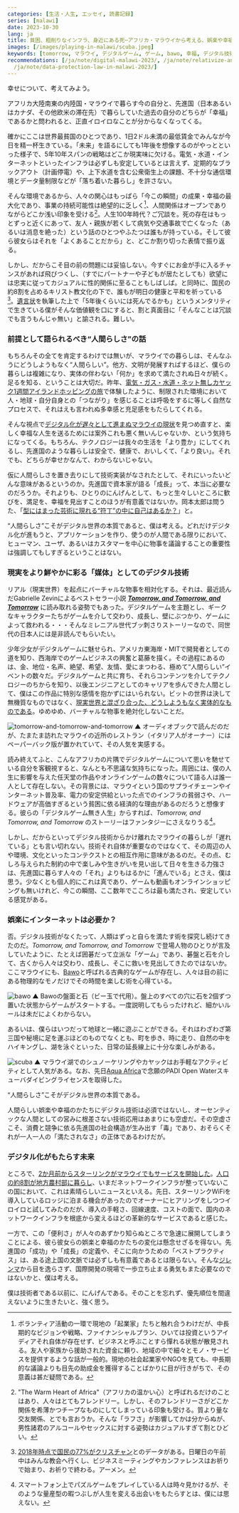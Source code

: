 ```yaml
---
categories: [生活・人生, エッセイ, 読書記録]
series: [malawi]
date: 2023-10-30
lang: ja
title: 貧困、粗削りなインフラ、身近にある死─アフリカ・マラウイから考える、娯楽や幸福のかたち。
images: [/images/playing-in-malawi/scuba.jpeg]
keywords: [tomorrow, マラウイ, デジタルゲーム, ゲーム, bawo, 幸福, デジタル技術, 暮らし, 先進国, 人間らし]
recommendations: [/ja/note/digital-malawi-2023/, /ja/note/relativize-and-contextualize/,
  /ja/note/data-protection-law-in-malawi-2023/]
---
```


幸せについて、考えてみよう。

アフリカ大陸南東の内陸国・マラウイで暮らす今の自分と、先進国（日本あるいはカナダ、その他欧米の滞在先）で暮らしていた過去の自分のどちらが「幸福」であるかと問われると、正直イロイロなことが分からなくなってくる。

確かにここは世界最貧国のひとつであり、1日2ドル未満の最低賃金でみんなが今日を精一杯生きている。「未来」を語るにしても1年後を想像するのがやっとといった様子で、5年10年スパンの戦略はどこか現実味に欠ける。電気・水道・インターネットといったインフラは必ずしも安定しているとは言えず、定期的なブラックアウト（計画停電）や、上下水道を含む公衆衛生上の課題、不十分な通信環境とデータ量制限などが「落ち着いた暮らし」を許さない。

そんな環境であるから、人々の関心はもっぱら「今この瞬間」の成果・幸福の最大化であり、事業の持続可能性は絶望的に乏しく[^1]、人間関係はオープンでありながらどこか浅い印象を受ける[^2]。人生100年時代？ご冗談を。死の存在はもっとずっと近くにあって、友人・親族が若くして病気や交通事故で亡くなった（あるいは消息を絶った）という話のひとつやふたつは誰もが持っている。そして彼ら彼女らはそれを「よくあることだから」と、どこか割り切った表情で振り返る。

しかし、だからこそ目の前の問題には妥協しない。今すぐにお金が手に入るチャンスがあれば飛びつくし、（すでにパートナーや子どもが居たとしても）欲望には忠実に従ってカジュアルに性的関係に至ることもしばしば。と同時に、国民の約8割を占めるキリスト教文化の下で、誰もが明日の健康と平和を祈っている[^3]。[遺言状](/ja/note/will-202102/)を執筆した上で「5年後くらいには死んでるかも」というメンタリティで生きている僕がそんな価値観を口にすると、割と真面目に「そんなことは冗談でも言うもんじゃ無い」と諭される。難しい。

### 前提として語られるべき“人間らしさ”の話

もちろんその全てを肯定するわけでは無いが、マラウイでの暮らしは、そんなふうにどうしようもなく“人間らしい”。他方、文明が発展すればするほど、僕らの暮らしは複雑になり、実体の伴わない「何か」を求めて満たされぬ日々が続く。足るを知る、ということは大切だ。昨年、[電気・ガス・水道・ネット無しカヤック1週間アイランドホッピングの旅](/note/becoming-a-freelancer-in-canada/)で体験したように、制限された環境において人・地球・自分自身との「つながり」を感じることは呼吸をするに等しく自然なプロセスで、それはえも言われぬ多幸感と充足感をもたらしてくれる。

そんな視点で[デジタル化が遅々として進まぬマラウイの現状](/ja/note/digital-malawi-2023/)を見つめ直すと、楽しく幸福な人生を送るためには案外これも悪く無いんじゃないか、という気持ちになってくる。もちろん、テクノロジーは我々の生活を「より豊か」にしてくれるし、先進国のような暮らしは安全で、健康で、おいしくて、「より良い」。それでも、どちらが幸せかなんて、わからないじゃない。

仮に人間らしさを置き去りにして技術実装がなされたとして、それにいったいどんな意味があるというのか。先進国で資本家が語る「成長」って、本当に必要なのだろうか。それよりも、ひとりのにんげんとして、もっと生々しいところに歓びを、満足を、幸福を見出すことのほうが有意義ではないか。岡本太郎は問うた、「[型にはまった芸術に現れる“符丁”の中に自己はあるか？](/ja/note/todays-art-taro/)」と。

“人間らしさ”こそがデジタル世界の本質であると、僕は考える。どれだけデジタル化が進もうと、アプリケーションを作り、使うのが人間である限りにおいて、ヒューマン、ユーザ、あるいはカスタマーを中心に物事を議論することの重要性は強調してもしすぎるということはない。

### 現実をより鮮やかに彩る「媒体」としてのデジタル技術

リアル（現実世界）を起点にバーチャルな物事を相対化する。それは、最近読んだGabrielle Zevinによるベストセラー小説 [***Tomorrow, and Tomorrow, and Tomorrow***](https://amzn.to/3tQlOpz) に読み取れる姿勢でもあった。デジタルゲームを主題とし、ギークなキャラクターたちがゲームを介して交わり、成長し、壁にぶつかり、ゲームによって救われる・・・そんなミレニアル世代ブッ刺さりストーリーなので、同世代の日本人には是非読んでもらいたい。

少年少女がデジタルゲームに魅せられ、アメリカ東海岸・MITで開発者としての道を知り、西海岸でのゲームビジネスの興奮と葛藤を描く。その過程にあるのは、金、地位・名声、絶望、希望、友情、愛にまつわる、極めて“人間らしい”イベントの数々だ。デジタルゲームと共に育ち、それらコンテンツを介してテクノロジーのちからを知り、以後エンジニアとしてのキャリアを歩んできた人間として、僕はこの作品に特別な感情を抱かずにはいられない。ビットの世界は決して無機質なものではなく、[現実世界と混ざり合った、どうしようもなく実体的なものである](/ja/note/20140713/)。ゆめゆめ、バーチャルな物事を絶対化しないことだ。

![tomorrow-and-tomorrow-and-tomorrow](/images/playing-in-malawi/tomorrow-and-tomorrow-and-tomorrow.jpeg)
▲ オーディオブックで読んだのだが、たまたま訪れたマラウイの近所のレストラン（イタリア人がオーナー）にはペーパーバック版が置かれていて、その人気を実感する。

読み終えてふと、こんなアフリカの片隅でデジタルゲームについて思いを馳せている自分を客観視すると、なんとも不思議な気持ちになった。周囲には、僕の人生に影響を与えた任天堂の作品やオンラインゲームの数々について語る人は誰一人として存在しない。その背景には、マラウイという国のサプライチェーンやインターネット普及率、電力の安定供給といった点でのインフラの貧弱さや、ハードウェアが高価すぎるという貧困に依る経済的な理由があるのだろうと想像する。彼らの「デジタルゲーム無き人生」からすれば、*Tomorrow, and Tomorrow, and Tomorrow* のストーリーはファンタジーにさえなりうる[^4]。

しかし、だからといってデジタル技術からかけ離れたマラウイの暮らしが「遅れている」とも言い切れない。技術それ自体が重要なのではなくて、その周辺の人や環境、文化といったコンテクストとの相互作用に意味があるのだ。その点、むしろ与えられた制約の中で楽しみや生きがいを見い出して日々を生きる力強さは、先進国に暮らす人々の「それ」よりもはるかに「進んでいる」とさえ、僕は思う。少なくとも個人的にこれは真であり、ゲームも動画もオンラインショッピングも無いけれど、今この瞬間、ここ数年でこころは最も満たされ、安定している感覚がある。

### 娯楽にインターネットは必要か？

否。デジタル技術がなくたって、人類はずっと自らを満たす術を探究し続けてきたのだ。*Tomorrow, and Tomorrow, and Tomorrow* で登場人物のひとりが言及していたように、たとえば囲碁だって立派な「ゲーム」であり、碁盤と石を介して、古くから人々は交わり、成長し、そこに救いを見出してきたのではないか。ここマラウイにも、[Bawo](https://malawiplus.com/bawo/)と呼ばれる古典的なゲームが存在し、人々は目の前にある物理的なモノだけでその時間を楽しむ術を心得ている。

![bawo](/images/playing-in-malawi/bawo.jpeg)
▲ Bawoの盤面と石（ビー玉で代用）。盤上のすべての穴に石を2個ずつ置いた状態からゲームがスタートする。一度説明してもらったけれど、細かいルールは未だによくわからない。

あるいは、僕らはいつだって地球と一緒に遊ぶことができる。それはわざわざ第三国や秘境に足を運ぶほどのものでなくとも、町を歩き、時に走り、自然の中をハイキングし、湖を泳ぐといった、日常の延長線上に十分な楽しみがある。

![scuba](/images/playing-in-malawi/scuba.jpeg)
▲ マラウイ湖でのシュノーケリングやカヤックはお手軽なアクティビティとして人気がある。なお、先日[Aqua Africa](https://aquaafrica.co.uk/)で念願のPADI Open Waterスキューバダイビングライセンスを取得した。

“人間らしさ”こそがデジタル世界の本質である。

人間らしい娯楽や幸福のかたちにデジタル技術は必須ではないし、オーセンティックな人間としての営みに根差さない技術応用はあまりにも空虚だ。その空虚さこそ、消費と競争に依る先進国の社会構造が生み出す「毒」であり、おそらくそれが一人一人の「満たされなさ」の正体であるわけだが。

### デジタル化がもたらす未来

ところで、[2か月前からスターリンクがマラウイでもサービスを開始した](https://itweb.africa/content/KA3Ww7dzgl5qrydZ)。[人口の約8割が地方農村部に暮らし](/ja/note/volunteering-in-malawi/)、いまだネットワークインフラが整っていないこの国において、これは素晴らしいニュースといえる。先日、スターリンクWiFiを導入しているロッジに泊まる機会があったのでオーナーにヒアリングをしつつイロイロと試してみたのだが、導入の手軽さ、回線速度、コストの面で、国内のネットワークインフラを根底から変えるほどの革新的なサービスであると感じた。

一方で、この「便利さ」が人々のあずかり知らぬところで急速に展開してしまうことによる、彼ら彼女らの娯楽と幸福のかたちの変化は懸念せざるを得ない。先進国の「成功」や「成長」の定義や、そこに向かうための「ベストプラクティス」は、ある途上国の文脈では必ずしも有意義であるとは限らない。そんな[ジレンマ](/ja/note/data-protection-law-in-malawi-2023/)から目を逸らさず、国際開発の現場で一歩立ち止まる勇気もまた必要なのではないかと、僕は考える。

僕は技術者である以前に、にんげんである。そのことを忘れず、優先順位を間違えないように生きたいと、強く思う。

[^1]: ボランティア活動の一環で現地の「起業家」たちと触れ合うわけだが、中長期的なビジョンや戦略、ファイナンシャルプラン、ひいては投資というアイディアそれ自体が存在せず、ビジネスと呼ぶことすら憚れる状態が散見される。友人や家族から援助された資金に頼り、地域の中で細々とモノ・サービスを提供するような話が一般的。現地の社会起業家やNGOを見ても、中長期的な議論よりも目先の助成金を獲得することばかりに目が行きがちで、その意義は甚だ疑問である。
[^2]: "The Warm Heart of Africa"（アフリカの温かい心）と呼ばれるだけのことはあり、人々はとてもフレンドリー。しかし、そのフレンドリーさがどこか関係を希薄かつチープなものにしてしまっている印象も受ける。質より量な交友関係、とでも言おうか。そんな「ラフさ」が影響してかは分からぬが、男性諸君のアルコールやセックスに対する姿勢はカジュアルすぎて割とひどい。
[^3]: [2018年時点で国民の77%がクリスチャン](https://www.state.gov/reports/2019-report-on-international-religious-freedom/malawi/)とのデータがある。日曜日の午前中はみんな教会へ行くし、ビジネスミーティングやカンファレンスはお祈りで始まり、お祈りで終わる。アーメン。
[^4]: スマートフォン上でパズルゲームをプレイしている人は時々見かけるが、そのような量産型の暇つぶしが人生を変える出会いをもたらすとは、僕には思えない。
